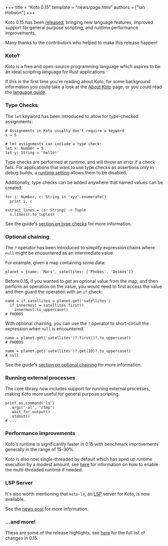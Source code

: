+++
title = "Koto 0.15"
template = "news/page.html"
authors = ["Ian Hobson"]
+++

Koto 0.15 has been [released][crates], bringing new language features,
improved support for general purpose scripting, and runtime performance improvements.

<!-- more -->

Many thanks to the contributors who helped to make this release happen!

### Koto?

Koto is a free and open-source programming language which aspires to be an
ideal scripting language for Rust applications.

If this is the first time you're reading about Koto, for some background
information you could take a look at the [About Koto][about] page,
or you could read the [language guide][guide].

### Type Checks

The `let` keyword has been introduced to allow for type-checked assignments:

```koto
# Assignments in Koto usually don't require a keyword
x = 5

# let assignments can include a type check:
let x: Number = 5
let y: String = 'hello!'
```

Type checks are performed at runtime, and will throw an error if a check fails.
For applications that want to use type checks as assertions only in debug builds,
a [runtime setting][api-type-checks] allows them to be disabled.

Additionally, type checks can be added anywhere that named values can be created:

```koto
for i: Number, c: String in 'xyz'.enumerate()
  print i, c

extract_lines = |s: String| -> Tuple
  s.lines().to_tuple()
```

See the guide's [section on type checks][type-checks] for more information.

### Optional chaining

The `?` operator has been introduced to simplify expression chains where `null`
might be encountered as an intermediate value.

For example, given a map containing some data:

```koto
planet = {name: 'Mars', satellites: ['Phobos', 'Deimos']}
```

Before 0.15, if you wanted to get an optional value from the map, and then perform an operation on the value, you would need to first access the value and then guard the operation with an `if` check:

```koto
name = if satellites = planet.get('satellites')
  if innermost = satellites.first()
    innermost.to_uppercase()
# PHOBOS
```

With optional chaining, you can use the `?` operator to short-circuit the expression when `null` is encountered.

```koto
name = planet.get('satellites')?.first()?.to_uppercase()
# PHOBOS

name = planet.get('satellites')?.get(10)?.to_uppercase()
# null
```

See the guide's [section on optional chaining][type-checks] for more information.

### Running external processes

The core library now includes support for running external processes, making Koto more useful for general purpose scripting.

```koto
print os.command('ls')
  .args('-al', '/tmp')
  .wait_for_output()
  .stdout()
# ...
```

### Performance improvements

Koto's runtime is significantly faster in 0.15 with benchmark improvements generally in the range of 15-30%.

Koto is also now single-threaded by default which has sped up runtime execution by a modest amount,
see [here][api-multi-threaded] for information on how to enable the multi-threaded runtime if needed.

### LSP Server

It's also worth mentioning that `koto-ls`, an [LSP][lsp] server for Koto, is now available.

See the [news post][koto-ls] for more information.

### ...and more!

These are some of the release highlights, see [here][changelog] for the full list of changes in 0.15.

[about]: /about
[api-docs]: /docs/0.15/api
[api-multi-threaded]: /docs/0.15/api#using-the-multi-threaded-runtime
[api-type-checks]: /docs/0.15/api#disabling-type-checks
[changelog]: https://github.com/koto-lang/koto/blob/v0.15.0/CHANGELOG.md
[crates]: https://crates.io/crates/koto/0.15.0
[guide]: /docs/0.15/language
[koto-ls]: ../koto-ls
[lib-docs]: /docs/0.15/libs
[lsp]: https://microsoft.github.io/language-server-protocol/
[type-checks]: /docs/0.15/language#type-checks
